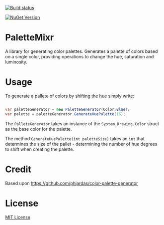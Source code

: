 
[![Build status](https://ci.appveyor.com/api/projects/status/2he7gdjww0k64lli/branch/master?svg=true)](https://ci.appveyor.com/project/Crevitus/palettemixr/branch/master)

[![NuGet Version](https://img.shields.io/nuget/vpre/PaletteMixr.svg)](https://www.nuget.org/packages/PaletteMixr)

# PaletteMixr
A library for generating color palettes. Generates a palette of colors based on a single color, providing operations to change the hue, saturation and luminosity.

# Usage

To generate a pallete of colors by shifting the hue simply write:

```csharp

var paletteGenerator = new PaletteGenerator(Color.Blue);
var palette = paletteGenerator.GenerateHuePalette(16);

```

The `PalleteGenerator` takes an instance of the `System.Drawing.Color` struct as the base color for the palette.

The method `GenerateHuePalette(int paletteSize)` takes an `int` that determines the size of the pallet - determining the number of hue degrees to shift when creating the palette.


# Credit

Based upon https://github.com/phjardas/color-palette-generator


# License

[MIT License](LICENSE)
